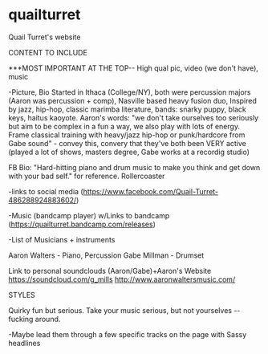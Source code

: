 # quailturret

Quail Turret's website



CONTENT TO INCLUDE

***MOST IMPORTANT AT THE TOP-- High qual pic, video (we don't have), music

-Picture, Bio
	Started in Ithaca (College/NY), both were percussion majors (Aaron was percussion + comp), Nasville based heavy fusion duo, Inspired by jazz, hip-hop, classic marimba literature, bands: snarky puppy, black keys, haitus kaoyote. Aaron's words: "we don't take ourselves too seriously but aim to be complex in a fun a way, we also play with lots of energy. Frame classical training with heavy/jazz hip-hop or punk/hardcore from Gabe sound" - convey this, convery that they've both been VERY active (played a lot of shows, masters degree, Gabe works at a recordig studio)

FB Bio: "Hard-hitting piano and drum music to make you think and get down with your bad self." for reference. Rollercoaster

-links to social media (https://www.facebook.com/Quail-Turret-486288924883602/)

-Music (bandcamp player) w/Links to bandcamp (https://quailturret.bandcamp.com/releases)

-List of Musicians + instruments

Aaron Walters - Piano, Percussion
Gabe Millman - Drumset


Link to personal soundclouds (Aaron/Gabe)+Aaron's Website
	https://soundcloud.com/g_mills
	http://www.aaronwaltersmusic.com/                          


STYLES

Quirky fun but serious. Take your music serious, but not yourselves -- fucking around.

-Maybe lead them through a few specific tracks on the page with Sassy headlines


